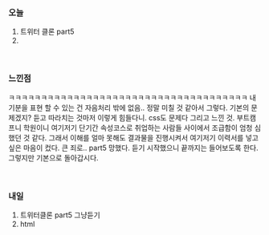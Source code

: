 <h3>오늘</h3>

1. 트위터 클론 part5
2. 
<br/>

<h3>느낀점</h3>

ㅋㅋㅋㅋㅋㅋㅋㅋㅋㅋㅋㅋㅋㅋㅋㅋㅋㅋㅋㅋㅋㅋㅋㅋㅋㅋㅋㅋㅋㅋㅋㅋㅋㅋㅋㅋㅋ 내 기분을 표현 할 수 있는 건 자음처리 밖에 없음.. 정말 미칠 것 같아서 그렇다. 기본의 문제겠지? 듣고 따라치는 것마저 이렇게 힘들다니.
css도 문제다 그리고 느낀 것. 부트캠프니 학원이니 여기저기 단기간 속성코스로 취업하는 사람들 사이에서 조급함이 엄청 심했던 것 같다. 그래서 이해를 얼마 못해도 결과물을 진행시켜서 여기저기 이력서를 넣고 싶은 
마음이 컸다. 큰 죄로.. part5 망했다. 듣기 시작했으니 끝까지는 들어보도록 한다. 그렇지만 기본으로 돌아갑시다.

<br/>

<h3>내일</h3>

1. 트위터클론 part5 그냥듣기
2. html

